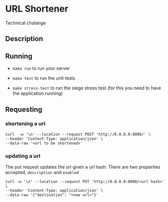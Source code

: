 # URL Shortener
Technical chalange

## Description

## Running

- `make run` to run your server

- `make test` to run the unit tests

- `make stress-test` to run the siege stress test (for this you need to have the application running)

## Requesting
### shortening a url

```
curl  -w '\n' --location --request POST 'http://0.0.0.0:8000/' \
--header 'Content-Type: application/json' \
--data-raw '<url to be shortened>'
```

### updating a url
The put request updates the url given a url hash. There are two properties accepted, `description` and `enabled`

```
curl -w '\n' --location --request PUT 'http://0.0.0.0:8000/<url hash>' \
--header 'Content-Type: application/json' \
--data-raw '{"destination": "<new url>"}'
```